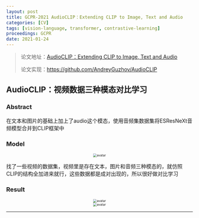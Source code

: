 ```yaml
---
layout: post
title: GCPR-2021 AudioCLIP：Extending CLIP to Image, Text and Audio
categories: [CV]
tags: [vision-language, transformer, contrastive-learning]
proceedings: GCPR
date: 2021-01-24
---
```


> 论文地址：[AudioCLIP：Extending CLIP to Image, Text and Audio](http://arxiv.org/abs/2106.13043)
>
> 论文实现：<https://github.com/AndreyGuzhov/AudioCLIP>

## AudioCLIP：视频数据三种模态对比学习

### Abstract

在文本和图片的基础上加上了audio这个模态，使用音频集数据集将ESResNeXt音频模型合并到CLIP框架中

### Model

<div align="center" style="float:center"><img src="https://blog-img-1259433191.cos.ap-shanghai.myqcloud.com/AudioCLIP/fig1.png" alt="avatar" style="zoom:60%;" /></div>

找了一些视频的数据集，视频里是存在文本，图片和音频三种模态的，就仿照CLIP的结构全加进来就行，这些数据都是成对出现的，所以很好做对比学习

### Result

<div align="center" style="float:center"><img src="https://blog-img-1259433191.cos.ap-shanghai.myqcloud.com/AudioCLIP/tab3.png" alt="avatar" style="zoom:60%;" /></div>

<div align="center" style="float:center"><img src="https://blog-img-1259433191.cos.ap-shanghai.myqcloud.com/AudioCLIP/tab4.png" alt="avatar" style="zoom:60%;" /></div>


<HR align=left color=#987cb9 SIZE=1>